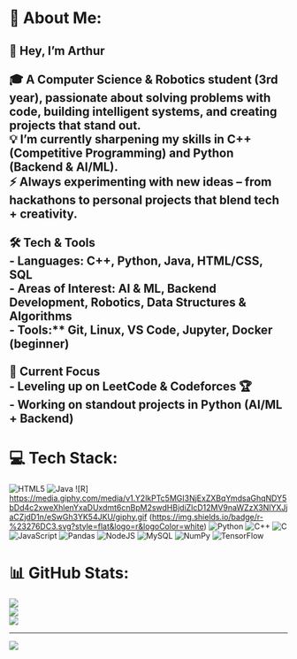 # 💫 About Me:
## 👋 Hey, I’m Arthur<br><br>🎓 A Computer Science & Robotics student (3rd year), passionate about solving problems with code, building intelligent systems, and creating projects that stand out.  <br>💡 I’m currently sharpening my skills in  C++ (Competitive Programming) and Python (Backend & AI/ML).  <br>⚡ Always experimenting with new ideas – from hackathons to personal projects that blend tech + creativity.  <br><br> 🛠 Tech & Tools<br>- Languages: C++, Python, Java, HTML/CSS, SQL  <br>- Areas of Interest: AI & ML, Backend Development, Robotics, Data Structures & Algorithms  <br>- Tools:** Git, Linux, VS Code, Jupyter, Docker (beginner)  <br><br> 📌 Current Focus<br>- Leveling up on **LeetCode & Codeforces** 🏆  <br>- Working on standout projects in Python (AI/ML + Backend)


# 💻 Tech Stack:
![HTML5](https://img.shields.io/badge/html5-%23E34F26.svg?style=flat&logo=html5&logoColor=white) ![Java](https://img.shields.io/badge/java-%23ED8B00.svg?style=flat&logo=openjdk&logoColor=white) ![R]
https://media.giphy.com/media/v1.Y2lkPTc5MGI3NjExZXBqYmdsaGhqNDY5bDd4c2xweXhlenYxaDUxdmt6cnBpM2swdHBjdiZlcD12MV9naWZzX3NlYXJjaCZjdD1n/eSwGh3YK54JKU/giphy.gif
(https://img.shields.io/badge/r-%23276DC3.svg?style=flat&logo=r&logoColor=white) ![Python](https://img.shields.io/badge/python-3670A0?style=flat&logo=python&logoColor=ffdd54) ![C++](https://img.shields.io/badge/c++-%2300599C.svg?style=flat&logo=c%2B%2B&logoColor=white) ![C](https://img.shields.io/badge/c-%2300599C.svg?style=flat&logo=c&logoColor=white) ![JavaScript](https://img.shields.io/badge/javascript-%23323330.svg?style=flat&logo=javascript&logoColor=%23F7DF1E) ![Pandas](https://img.shields.io/badge/pandas-%23150458.svg?style=flat&logo=pandas&logoColor=white) ![NodeJS](https://img.shields.io/badge/node.js-6DA55F?style=flat&logo=node.js&logoColor=white) ![MySQL](https://img.shields.io/badge/mysql-4479A1.svg?style=flat&logo=mysql&logoColor=white) ![NumPy](https://img.shields.io/badge/numpy-%23013243.svg?style=flat&logo=numpy&logoColor=white) ![TensorFlow](https://img.shields.io/badge/TensorFlow-%23FF6F00.svg?style=flat&logo=TensorFlow&logoColor=white)
# 📊 GitHub Stats:
![](https://github-readme-stats.vercel.app/api?username=ARTHUR30s&theme=transparent&hide_border=true&include_all_commits=false&count_private=false)<br/>
![](https://nirzak-streak-stats.vercel.app/?user=ARTHUR30s&theme=transparent&hide_border=true)<br/>
![](https://github-readme-stats.vercel.app/api/top-langs/?username=ARTHUR30s&theme=transparent&hide_border=true&include_all_commits=false&count_private=false&layout=compact)

---
[![](https://visitcount.itsvg.in/api?id=ARTHUR30s&icon=0&color=0)](https://visitcount.itsvg.in)

<!-- Proudly created with GPRM ( https://gprm.itsvg.in ) -->
